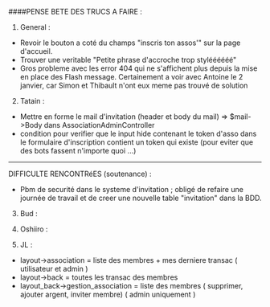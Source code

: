 ####PENSE BETE DES TRUCS A FAIRE :

1. General :
* Revoir le bouton a coté du champs "inscris ton assos'" sur la page d'accueil.
* Trouver une veritable "Petite phrase d'accroche trop styléééééé"
* Gros probleme avec les error 404 qui ne s'affichent plus depuis la mise en place des Flash
  message. Certainement a voir avec Antoine le 2 janvier, car Simon et Thibault n'ont eux meme
  pas trouvé de solution

2. Tatain :
* Mettre en forme le mail d'invitation (header et body du mail)
 => $mail->Body dans AssociationAdminController
* condition pour verifier que le input hide contenant le token d'asso dans le formulaire
  d'inscription contient un token qui existe (pour eviter que des bots fassent
  n'importe quoi ...)
________
DIFFICULTE RENCONTRéES (soutenance) :
* Pbm de securité dans le systeme d'invitation ; obligé de refaire une journée de travail et de creer
une nouvelle table "invitation" dans la BDD.

3. Bud :

4. Oshiiro :

5. JL :
* layout->association = liste des membres + mes derniere transac ( utilisateur et admin )
* layout->back = toutes les transac des membres
* layout_back->gestion_association = liste des membres ( supprimer, ajouter argent, inviter membre) ( admin uniquement )
